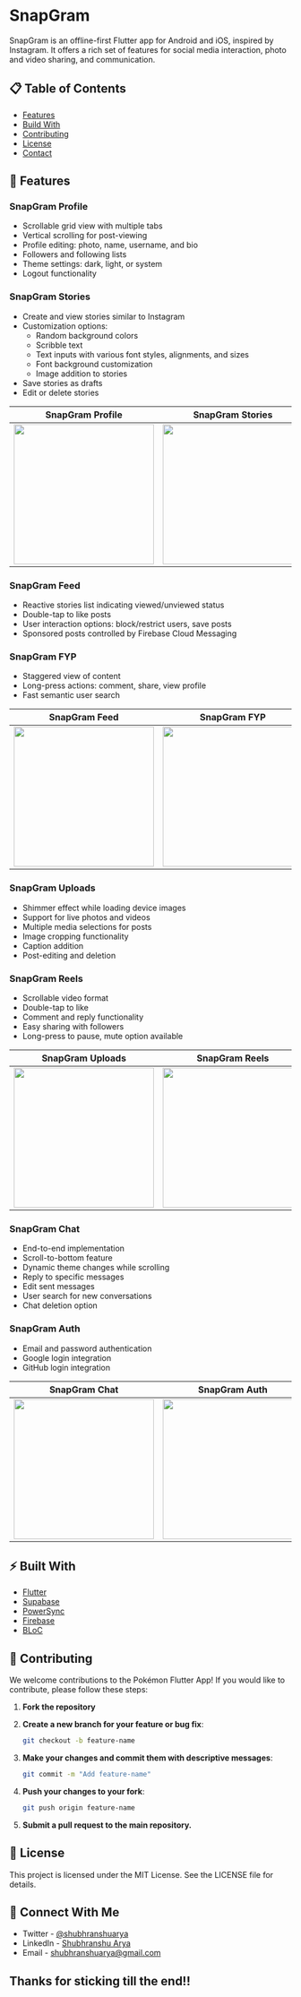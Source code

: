 # SnapGram

SnapGram is an offline-first Flutter app for Android and iOS, inspired by Instagram. It offers a rich set of features for social media interaction, photo and video sharing, and communication.

## 📋 Table of Contents
- [Features](#-features)
- [Build With](#%EF%B8%8F-built-with)
- [Contributing](#-contributing)
- [License](#-license)
- [Contact](#-connect-with-me)

## 🎉 Features

### SnapGram Profile
- Scrollable grid view with multiple tabs
- Vertical scrolling for post-viewing
- Profile editing: photo, name, username, and bio
- Followers and following lists
- Theme settings: dark, light, or system
- Logout functionality

### SnapGram Stories
- Create and view stories similar to Instagram
- Customization options:
  - Random background colors
  - Scribble text
  - Text inputs with various font styles, alignments, and sizes
  - Font background customization
  - Image addition to stories
- Save stories as drafts
- Edit or delete stories

| SnapGram Profile | SnapGram Stories |
| --- | --- |
| <img src="https://github.com/user-attachments/assets/9b28e540-3298-406a-b7e6-2c8164467514" width="250" /> | <img src="https://github.com/user-attachments/assets/4959f764-1fda-4525-9ef4-8a5aa4343a64" width="250" />  | 

### SnapGram Feed
- Reactive stories list indicating viewed/unviewed status
- Double-tap to like posts
- User interaction options: block/restrict users, save posts
- Sponsored posts controlled by Firebase Cloud Messaging

### SnapGram FYP
- Staggered view of content
- Long-press actions: comment, share, view profile
- Fast semantic user search

| SnapGram Feed | SnapGram FYP |
| --- | --- |
| <img src="https://github.com/user-attachments/assets/954615bc-8383-4f11-b813-3816f88173f3" width="250" /> | <img src="https://github.com/user-attachments/assets/762c615c-b6eb-492f-8927-ac3ad0887024" width="250" />  |

### SnapGram Uploads
- Shimmer effect while loading device images
- Support for live photos and videos
- Multiple media selections for posts
- Image cropping functionality
- Caption addition
- Post-editing and deletion

### SnapGram Reels
- Scrollable video format
- Double-tap to like
- Comment and reply functionality
- Easy sharing with followers
- Long-press to pause, mute option available

| SnapGram Uploads | SnapGram Reels |
| --- | --- |
| <img src="https://github.com/user-attachments/assets/158e1936-3b27-49b9-ac93-ccb88c023e9e" width="250" /> | <img src="https://github.com/user-attachments/assets/48347d38-0ac4-4d75-9bcf-9410f0a22161" width="250" />  |

### SnapGram Chat
- End-to-end implementation
- Scroll-to-bottom feature
- Dynamic theme changes while scrolling
- Reply to specific messages
- Edit sent messages
- User search for new conversations
- Chat deletion option

### SnapGram Auth
- Email and password authentication
- Google login integration
- GitHub login integration

| SnapGram Chat | SnapGram Auth |
| --- | --- |
| <img src="https://github.com/user-attachments/assets/67c03eea-7ffa-47b4-a596-5574691fc755" width="250" /> | <img src="https://github.com/user-attachments/assets/fafcd165-145f-45c3-97ee-e346667ec836" width="250" />  |

## ⚡️ Built With

- [Flutter](https://flutter.dev/)
- [Supabase](https://supabase.com/)
- [PowerSync](https://www.powersync.com/)
- [Firebase](https://firebase.google.com/)
- [BLoC](https://bloclibrary.dev/)

## 🤝 Contributing

We welcome contributions to the Pokémon Flutter App! If you would like to contribute, please follow these steps:

1. **Fork the repository**

2. **Create a new branch for your feature or bug fix**:
   ```bash
   git checkout -b feature-name

3. **Make your changes and commit them with descriptive messages**:
   ```bash
   git commit -m "Add feature-name"

4. **Push your changes to your fork**:
   ```bash
   git push origin feature-name

5. **Submit a pull request to the main repository.**

## 📄 License

This project is licensed under the MIT License. See the LICENSE file for details.

## 💭 Connect With Me
* Twitter - [@shubhranshuarya](https://twitter.com/shubhranshuarya)
* LinkedIn - [Shubhranshu Arya](https://www.linkedin.com/in/shubhranshu-arya/)
* Email - [shubhranshuarya@gmail.com](shubhranshuarya@gmail.com)

## Thanks for sticking till the end!!
